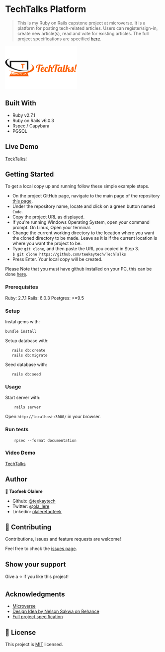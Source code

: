 # TechTalks Platform

> This is my Ruby on Rails capstone project at microverse. It is a platform for posting tech-related articles. Users can register/sign-in, create new article(s), read and vote for existing articles. The full project specifications are specified [here](https://www.notion.so/Lifestyle-articles-b82a5f10122b4cec924cd5d4a6cf7561).

![screenshot](/app/assets/images/default_logo.png)

## Built With

- Ruby v2.7.1
- Ruby on Rails v6.0.3
- Rspec / Capybara
- PGSQL

## Live Demo
[TeckTalks!](https://vast-citadel-76441.herokuapp.com/)


## Getting Started

To get a local copy up and running follow these simple example steps.
- On the project GitHub page, navigate to the main page of the repository [this page](https://github.com/teekaytech/TechTalks).
- Under the repository name, locate and click on a green button named `Code`. 
- Copy the project URL as displayed.
- If you're running Windows Operating System, open your command prompt. On Linux, Open your terminal.
- Change the current working directory to the location where you want the cloned directory to be made. Leave as it is if the current location is where you want the project to be.
- Type `git clone`, and then paste the URL you copied in Step 3.<br>
`$ git clone https://github.com/teekaytech/TechTalks`
- Press Enter. Your local copy will be created.

Please Note that you must have github installed on your PC, this can be done [here](https://gist.github.com/derhuerst/1b15ff4652a867391f03).

### Prerequisites

Ruby: 2.7.1
Rails: 6.0.3
Postgres: >=9.5

### Setup

Instal gems with:

```
bundle install
```

Setup database with:

```
   rails db:create
   rails db:migrate
```

Seed database with:

```
   rails db:seed
```


### Usage

Start server with:

```
    rails server
```

Open `http://localhost:3000/` in your browser.

### Run tests

```
    rpsec --format documentation
```


### Video Demo

[TechTalks](https://www.loom.com/share/7a118a3a1cc84674ae106f9eeed48bb2)

## Author

👤 **Taofeek Olalere**

- Github: [@teekaytech](https://github.com/teekaytech)
- Twitter: [@ola_lere](https://twitter.com/ola_lere)
- Linkedin: [olaleretaofeek](https://linkedin.com/in/olaleretaofeek)


## 🤝 Contributing

Contributions, issues and feature requests are welcome!

Feel free to check the [issues page](issues/).

## Show your support

Give a ⭐️ if you like this project!

## Acknowledgments

- [Microverse](https://.microverse.org/)
- [Design Idea by Nelson Sakwa on Behance](https://www.behance.net/gallery/14554909/liFEsTlye-Mobile-version)
- [Full project specification](https://www.notion.so/Lifestyle-articles-b82a5f10122b4cec924cd5d4a6cf7561)

## 📝 License

This project is [MIT](lic.url) licensed.